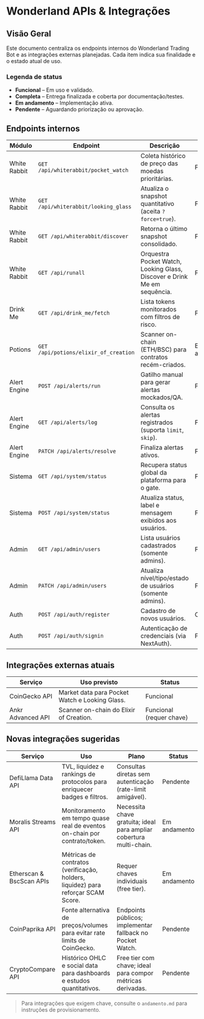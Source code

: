 # Wonderland APIs & Integrações

## Visão Geral
Este documento centraliza os endpoints internos do Wonderland Trading Bot e as integrações externas planejadas. Cada item indica sua finalidade e o estado atual de uso.

### Legenda de status
- **Funcional** – Em uso e validado.
- **Completa** – Entrega finalizada e coberta por documentação/testes.
- **Em andamento** – Implementação ativa.
- **Pendente** – Aguardando priorização ou aprovação.

## Endpoints internos
| Módulo | Endpoint | Descrição | Status |
| --- | --- | --- | --- |
| White Rabbit | `GET /api/whiterabbit/pocket_watch` | Coleta histórico de preço das moedas prioritárias. | Funcional |
| White Rabbit | `GET /api/whiterabbit/looking_glass` | Atualiza o snapshot quantitativo (aceita `?force=true`). | Funcional |
| White Rabbit | `GET /api/whiterabbit/discover` | Retorna o último snapshot consolidado. | Funcional |
| White Rabbit | `GET /api/runall` | Orquestra Pocket Watch, Looking Glass, Discover e Drink Me em sequência. | Funcional |
| Drink Me | `GET /api/drink_me/fetch` | Lista tokens monitorados com filtros de risco. | Funcional |
| Potions | `GET /api/potions/elixir_of_creation` | Scanner on-chain (ETH/BSC) para contratos recém-criados. | Em andamento |
| Alert Engine | `POST /api/alerts/run` | Gatilho manual para gerar alertas mockados/QA. | Funcional |
| Alert Engine | `GET /api/alerts/log` | Consulta os alertas registrados (suporta `limit`, `skip`). | Funcional |
| Alert Engine | `PATCH /api/alerts/resolve` | Finaliza alertas ativos. | Funcional |
| Sistema | `GET /api/system/status` | Recupera status global da plataforma para o gate. | Funcional |
| Sistema | `POST /api/system/status` | Atualiza status, label e mensagem exibidos aos usuários. | Funcional |
| Admin | `GET /api/admin/users` | Lista usuários cadastrados (somente admins). | Funcional |
| Admin | `PATCH /api/admin/users` | Atualiza nível/tipo/estado de usuários (somente admins). | Funcional |
| Auth | `POST /api/auth/register` | Cadastro de novos usuários. | Completa |
| Auth | `POST /api/auth/signin` | Autenticação de credenciais (via NextAuth). | Funcional |

## Integrações externas atuais
| Serviço | Uso previsto | Status |
| --- | --- | --- |
| CoinGecko API | Market data para Pocket Watch e Looking Glass. | Funcional |
| Ankr Advanced API | Scanner on-chain do Elixir of Creation. | Funcional (requer chave) |

## Novas integrações sugeridas
| Serviço | Uso | Plano | Status |
| --- | --- | --- | --- |
| DefiLlama Data API | TVL, liquidez e rankings de protocolos para enriquecer badges e filtros. | Consultas diretas sem autenticação (rate-limit amigável). | Pendente |
| Moralis Streams API | Monitoramento em tempo quase real de eventos on-chain por contrato/token. | Necessita chave gratuita; ideal para ampliar cobertura multi-chain. | Em andamento |
| Etherscan & BscScan APIs | Métricas de contratos (verificação, holders, liquidez) para reforçar SCAM Score. | Requer chaves individuais (free tier). | Em andamento |
| CoinPaprika API | Fonte alternativa de preços/volumes para evitar rate limits de CoinGecko. | Endpoints públicos; implementar fallback no Pocket Watch. | Pendente |
| CryptoCompare API | Histórico OHLC e social data para dashboards e estudos quantitativos. | Free tier com chave; ideal para compor métricas derivadas. | Pendente |

> Para integrações que exigem chave, consulte o `andamento.md` para instruções de provisionamento.
